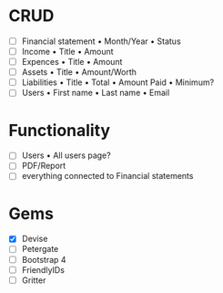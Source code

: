 # CRUD
- [ ] Financial statement
      • Month/Year
      • Status
- [ ] Income
      • Title
      • Amount
- [ ] Expences
      • Title
      • Amount
- [ ] Assets
      • Title
      • Amount/Worth
- [ ] Liabilities
      • Title
      • Total
      • Amount Paid
      • Minimum?
- [ ] Users
      • First name
      • Last name
      • Email

# Functionality
- [ ] Users
      • All users page?
- [ ] PDF/Report
- [ ] everything connected to Financial statements

# Gems
- [X] Devise
- [ ] Petergate
- [ ] Bootstrap 4
- [ ] FriendlyIDs
- [ ] Gritter